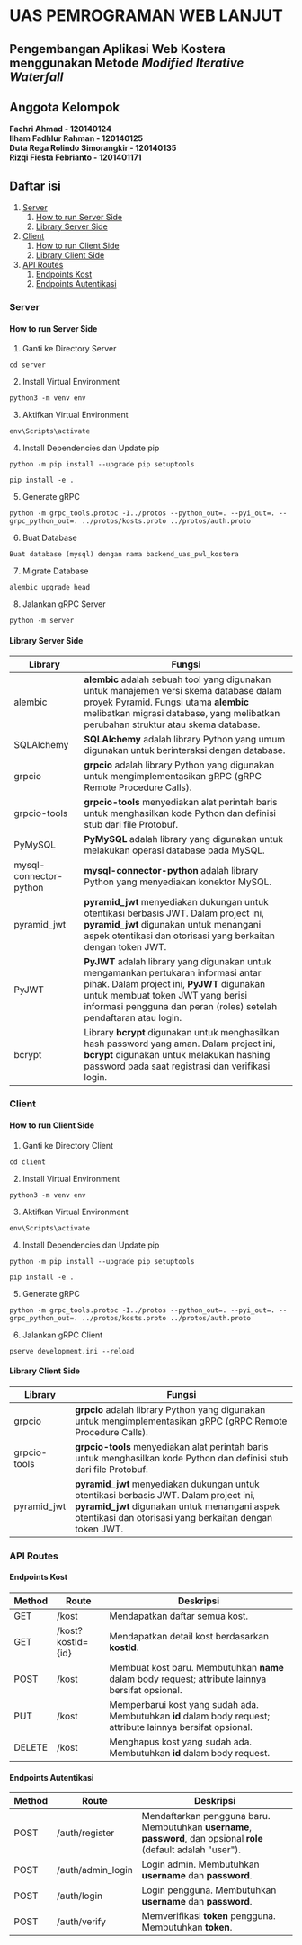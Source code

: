 # UAS PEMROGRAMAN WEB LANJUT

## Pengembangan Aplikasi Web Kostera menggunakan Metode _Modified Iterative Waterfall_

## Anggota Kelompok

**Fachri Ahmad - 120140124**\
**Ilham Fadhlur Rahman - 120140125**\
**Duta Rega Rolindo Simorangkir - 120140135**\
**Rizqi Fiesta Febrianto - 1201401171**

## Daftar isi

1. [Server](#server)
   1. [How to run Server Side](#how-to-run-server-side)
   2. [Library Server Side](#library-server-side)
2. [Client](#client)
   1. [How to run Client Side](#how-to-run-client-side)
   2. [Library Client Side](#library-client-side)
3. [API Routes](#api-routes)
   1. [Endpoints Kost](#endpoints-kost)
   2. [Endpoints Autentikasi](#endpoints-autentikasi)

### Server

#### How to run Server Side

1. Ganti ke Directory Server

```
cd server
```

2. Install Virtual Environment

```
python3 -m venv env
```

3. Aktifkan Virtual Environment

```
env\Scripts\activate
```

4. Install Dependencies dan Update pip

```
python -m pip install --upgrade pip setuptools
```

```
pip install -e .
```

5. Generate gRPC

```
python -m grpc_tools.protoc -I../protos --python_out=. --pyi_out=. --grpc_python_out=. ../protos/kosts.proto ../protos/auth.proto
```

6. Buat Database

```
Buat database (mysql) dengan nama backend_uas_pwl_kostera
```

7. Migrate Database

```
alembic upgrade head
```

8. Jalankan gRPC Server

```
python -m server
```

#### Library Server Side

| Library                | Fungsi                                                                                                                                                                                                                                      |
| ---------------------- | ------------------------------------------------------------------------------------------------------------------------------------------------------------------------------------------------------------------------------------------- |
| alembic                | **alembic** adalah sebuah tool yang digunakan untuk manajemen versi skema database dalam proyek Pyramid. Fungsi utama **alembic** melibatkan migrasi database, yang melibatkan perubahan struktur atau skema database.                      |
| SQLAlchemy             | **SQLAlchemy** adalah library Python yang umum digunakan untuk berinteraksi dengan database.                                                                                                                                                |
| grpcio                 | **grpcio** adalah library Python yang digunakan untuk mengimplementasikan gRPC (gRPC Remote Procedure Calls).                                                                                                                               |
| grpcio-tools           | **grpcio-tools** menyediakan alat perintah baris untuk menghasilkan kode Python dan definisi stub dari file Protobuf.                                                                                                                       |
| PyMySQL                | **PyMySQL** adalah library yang digunakan untuk melakukan operasi database pada MySQL.                                                                                                                                                      |
| mysql-connector-python | **mysql-connector-python** adalah library Python yang menyediakan konektor MySQL.                                                                                                                                                           |
| pyramid_jwt            | **pyramid_jwt** menyediakan dukungan untuk otentikasi berbasis JWT. Dalam project ini, **pyramid_jwt** digunakan untuk menangani aspek otentikasi dan otorisasi yang berkaitan dengan token JWT.                                            |
| PyJWT                  | **PyJWT** adalah library yang digunakan untuk mengamankan pertukaran informasi antar pihak. Dalam project ini, **PyJWT** digunakan untuk membuat token JWT yang berisi informasi pengguna dan peran (roles) setelah pendaftaran atau login. |
| bcrypt                 | Library **bcrypt** digunakan untuk menghasilkan hash password yang aman. Dalam project ini, **bcrypt** digunakan untuk melakukan hashing password pada saat registrasi dan verifikasi login.                                                |

### Client

#### How to run Client Side

1. Ganti ke Directory Client

```
cd client
```

2. Install Virtual Environment

```
python3 -m venv env
```

3. Aktifkan Virtual Environment

```
env\Scripts\activate
```

4. Install Dependencies dan Update pip

```
python -m pip install --upgrade pip setuptools
```

```
pip install -e .
```

5. Generate gRPC

```
python -m grpc_tools.protoc -I../protos --python_out=. --pyi_out=. --grpc_python_out=. ../protos/kosts.proto ../protos/auth.proto
```

6. Jalankan gRPC Client

```
pserve development.ini --reload

```

#### Library Client Side

| Library      | Fungsi                                                                                                                                                                                           |
| ------------ | ------------------------------------------------------------------------------------------------------------------------------------------------------------------------------------------------ |
| grpcio       | **grpcio** adalah library Python yang digunakan untuk mengimplementasikan gRPC (gRPC Remote Procedure Calls).                                                                                    |
| grpcio-tools | **grpcio-tools** menyediakan alat perintah baris untuk menghasilkan kode Python dan definisi stub dari file Protobuf.                                                                            |
| pyramid_jwt  | **pyramid_jwt** menyediakan dukungan untuk otentikasi berbasis JWT. Dalam project ini, **pyramid_jwt** digunakan untuk menangani aspek otentikasi dan otorisasi yang berkaitan dengan token JWT. |

### API Routes

#### Endpoints Kost

| Method | Route             | Deskripsi                                                                                                    |
| ------ | ----------------- | ------------------------------------------------------------------------------------------------------------ |
| GET    | /kost             | Mendapatkan daftar semua kost.                                                                               |
| GET    | /kost?kostId={id} | Mendapatkan detail kost berdasarkan **kostId**.                                                              |
| POST   | /kost             | Membuat kost baru. Membutuhkan **name** dalam body request; attribute lainnya bersifat opsional.             |
| PUT    | /kost             | Memperbarui kost yang sudah ada. Membutuhkan **id** dalam body request; attribute lainnya bersifat opsional. |
| DELETE | /kost             | Menghapus kost yang sudah ada. Membutuhkan **id** dalam body request.                                        |

#### Endpoints Autentikasi

| Method | Route             | Deskripsi                                                                                                          |
| ------ | ----------------- | ------------------------------------------------------------------------------------------------------------------ |
| POST   | /auth/register    | Mendaftarkan pengguna baru. Membutuhkan **username**, **password**, dan opsional **role** (default adalah "user"). |
| POST   | /auth/admin_login | Login admin. Membutuhkan **username** dan **password**.                                                            |
| POST   | /auth/login       | Login pengguna. Membutuhkan **username** dan **password**.                                                         |
| POST   | /auth/verify      | Memverifikasi **token** pengguna. Membutuhkan **token**.                                                           |
